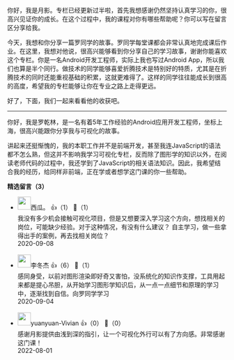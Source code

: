 你好，我是月影。专栏已经更新过半啦，首先我想感谢仍然坚持认真学习的你，很高兴见证你的成长。在这个过程中，我的课程对你有哪些帮助呢？你可以写在留言区分享给我。

今天，我想和你分享一篇罗同学的故事。罗同学每堂课都会非常认真地完成课后作业。在这里，我想对他说，很高兴能够看到你分享自己的学习故事，谢谢你能喜欢这个专栏。你是一名Android开发工程师，实际上我也写过Android App，所以我们也算是半个同行。做技术的同学能够喜爱折腾技术是特别好的特质，尤其是在折腾技术的同时还能重视基础的积累，这就更难得了。这样的同学往往能成长到很高的高度，希望我的专栏能够让你在专业之路上走得更远。

好了，下面，我们一起来看看他的收获吧。

* * *

你好，我是罗乾林，是一名有着5年工作经验的Android应用开发工程师，坐标上海，很高兴能跟你分享我与可视化的故事。

讲起来还挺惭愧的，我的本职工作并不是前端开发，甚至我连JavaScript的语法都不怎么熟，但这并不影响我学习可视化专栏，反而除了图形学的知识以外，在阅读老师代码的过程中，我还学到了JavaScript的相关语法知识。因此，我希望结合我的经历，给同样非前端，正在学或者想学这门课的你一些帮助。
<div><strong>精选留言（3）</strong></div><ul>
<li><img src="https://static001.geekbang.org/account/avatar/00/1a/6c/08/40335992.jpg" width="30px"><span>西瓜。</span> 👍（1） 💬（1）<div>我没有多少机会接触可视化项目，但是又想要深入学习这个方向，想找相关的岗位，可能缺少经验。对于这种情况，有没有什么建议？ 自主学习，做一些拿得出手的案例，再去找相关岗位？</div>2020-09-08</li><br/><li><img src="https://static001.geekbang.org/account/avatar/00/11/b2/7a/d7c26cf2.jpg" width="30px"><span>李冬杰</span> 👍（6） 💬（1）<div>感同身受，以前对图形渲染即好奇又害怕，没系统化的知识作支撑，工具用起来都是提心吊胆，从开始学习图形学知识后，从一点一点细节和原理的学习中，逐渐找到自信。向罗同学学习</div>2020-09-04</li><br/><li><img src="https://static001.geekbang.org/account/avatar/00/10/44/41/7309042e.jpg" width="30px"><span>yuanyuan-Vivian</span> 👍（0） 💬（0）<div>感谢月影提供由浅到深的指引，让一个可视化外行可以有了方向感。非常感谢这门课！</div>2022-08-01</li><br/>
</ul>